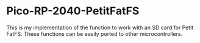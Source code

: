 # Pico-RP-2040-PetitFatFS
This is my implementation of the function to work with an SD card for Petit FatFS. These functions can be easily ported to other microcontrollers.
